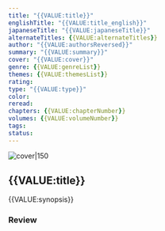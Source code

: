 ```yaml
---
title: "{{VALUE:title}}"
englishTitle: "{{VALUE:title_english}}"
japaneseTitle: "{{VALUE:japaneseTitle}}"
alternateTitles: {{VALUE:alternateTitles}}
author: "{{VALUE:authorsReversed}}"
summary: "{{VALUE:summary}}"
cover: "{{VALUE:cover}}"
genre: {{VALUE:genreList}}
themes: {{VALUE:themesList}}
rating: 
type: "{{VALUE:type}}"
color: 
reread: 
chapters: {{VALUE:chapterNumber}}
volumes: {{VALUE:volumeNumber}} 
tags: 
status:
---
```


![cover|150]({{VALUE:cover}})

## {{VALUE:title}}
{{VALUE:synopsis}}
### Review
